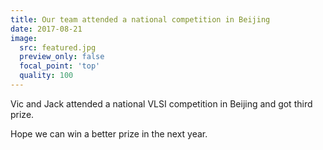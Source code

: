 ```yaml
---
title: Our team attended a national competition in Beijing
date: 2017-08-21
image:
  src: featured.jpg
  preview_only: false
  focal_point: 'top'
  quality: 100
---
```

Vic and Jack attended a national VLSI competition in Beijing and got third prize.
<!--more-->

Hope we can win a better prize in the next year.